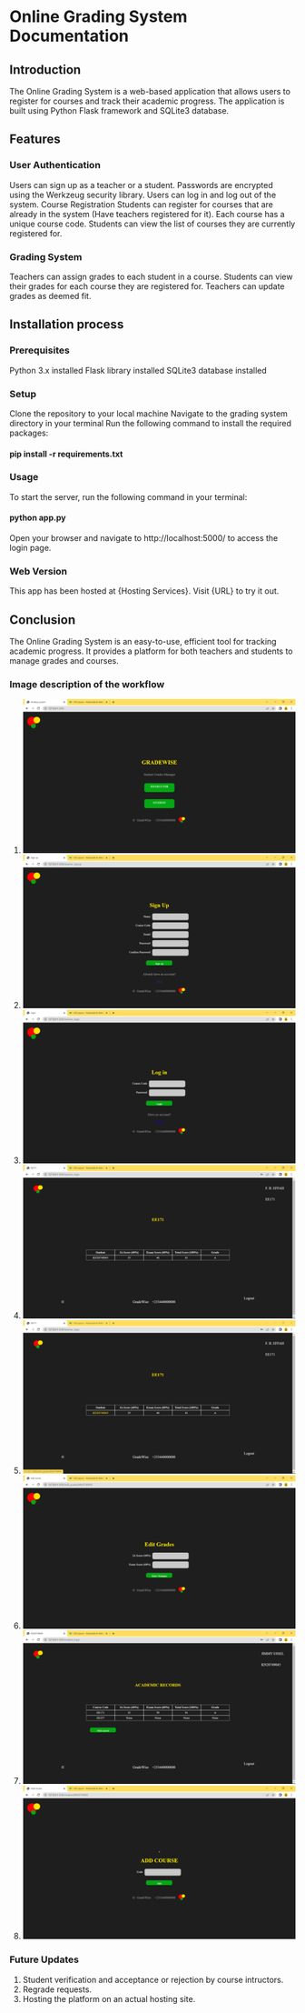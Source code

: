 # Online Grading System Documentation
## Introduction
The Online Grading System is a web-based application that allows users to register for courses and track their academic progress. The application is built using Python Flask framework and SQLite3 database.

## Features
### User Authentication
Users can sign up as a teacher or a student.
Passwords are encrypted using the Werkzeug security library.
Users can log in and log out of the system.
Course Registration
Students can register for courses that are already in the system (Have teachers registered for it).
Each course has a unique course code.
Students can view the list of courses they are currently registered for.

### Grading System
Teachers can assign grades to each student in a course.
Students can view their grades for each course they are registered for.
Teachers can update grades as deemed fit.

## Installation process
### Prerequisites
Python 3.x installed
Flask library installed
SQLite3 database installed

### Setup
Clone the repository to your local machine
Navigate to the grading system directory in your terminal
Run the following command to install the required packages:

#### pip install -r requirements.txt

### Usage
To start the server, run the following command in your terminal:
#### python app.py
Open your browser and navigate to http://localhost:5000/ to access the login page.

### Web Version
This app has been hosted at {Hosting Services}. Visit {URL} to try it out.

## Conclusion
The Online Grading System is an easy-to-use, efficient tool for tracking academic progress. It provides a platform for both teachers and students to manage grades and courses.

### Image description of the workflow

1. ![](image/Screenshot%20(174).png)
2. ![](image/Screenshot%20(175).png)
3. ![](image/Screenshot%20(176).png)
4. ![](image/Screenshot%20(177).png)
5. ![](image/Screenshot%20(178).png)
6. ![](image/Screenshot%20(179).png)
7. ![](image/Screenshot%20(180).png)
8. ![](image/Screenshot%20(181).png)

### Future Updates
1. Student verification and acceptance or rejection by course intructors.
2. Regrade requests.
3. Hosting the platform on an actual hosting site.